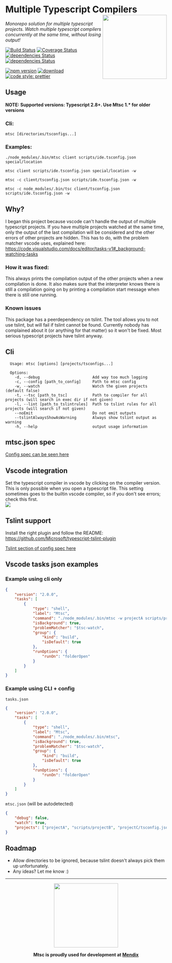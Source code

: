 # Multiple Typescript Compilers <img src="https://github.com/guidojo/multipleTypescriptCompilers/blob/master/images/mtsc_logo_small.png?raw=true" align="right" width="200"/>

_Monorepo solution for multiple typescript projects. Watch multiple typescript compilers concurrently at the same time, without losing output!_

[![Build Status](https://travis-ci.org/guidsdo/multipleTypescriptCompilers.svg?branch=master)](https://travis-ci.org/guidojo/multipleTypescriptCompilers)
[![Coverage Status](https://coveralls.io/repos/github/guidsdo/multipleTypescriptCompilers/badge.svg?branch=master)](https://coveralls.io/github/guidojo/multipleTypescriptCompilers?branch=master)
[![dependencies Status](https://copilot.blackducksoftware.com/github/repos/guidsdo/multipleTypescriptCompilers/branches/master/badge-risk.svg)](https://copilot.blackducksoftware.com/github/repos/guidojo/multipleTypescriptCompilers/branches/master)
[![dependencies Status](https://david-dm.org/guidsdo/multipleTypescriptCompilers/status.svg)](https://david-dm.org/guidojo/multipleTypescriptCompilers)

[![npm version](https://img.shields.io/npm/v/mtsc.svg?colorB=cb3837)](https://www.npmjs.com/package/mtsc)
[![download](https://img.shields.io/npm/dw/mtsc.svg?colorB=cb3837)](https://www.npmjs.com/package/mtsc)
[![code style: prettier](https://img.shields.io/badge/code_style-prettier-ff69b4.svg)](https://github.com/prettier/prettier)

## Usage

**NOTE: Supported versions: Typescript 2.8+. Use Mtsc 1.\* for older versions**

### Cli:

`mtsc [directories/tsconfigs...]`

### Examples:

`./node_modules/.bin/mtsc client scripts/ide.tsconfig.json special/location`

`mtsc client scripts/ide.tsconfig.json special/location -w`

`mtsc -c client/tsconfig.json scripts/ide.tsconfig.json -w`

`mtsc -c node_modules/.bin/tsc client/tsconfig.json scripts/ide.tsconfig.json -w`

## Why?

I began this project because vscode can't handle the output of multiple typescript projects. If you have multiple projects watched at the same time, only the output of the last compilation will be considered and the other errors of other projects are hidden. This has to do, with the problem matcher vscode uses, explained here: https://code.visualstudio.com/docs/editor/tasks-v1#_background-watching-tasks

### How it was fixed:

This always prints the compilation output of the other projects when a new compilation is done. It also makes sure that the interpreter knows there is still a compilation going on by printing a compilation start message when there is still one running.

### Known issues

This package has a peerdependency on tslint. The tool allows you to not use tslint, but will fail if tslint cannot be found. Currently nobody has complained about it (or anything for that matter) so it won't be fixed. Most serious typescript projects have tslint anyway.

## Cli

```
  Usage: mtsc [options] [projects/tsconfigs...]

  Options:
    -d, --debug                       Add way too much logging
    -c, --config [path_to_config]     Path to mtsc config
    -w, --watch                       Watch the given projects (default false)
    -t, --tsc [path_to_tsc]           Path to compiler for all projects (will search in exec dir if not given)
    -l, --lint [path_to_tslintrules]  Path to tslint rules for all projects (will search if not given)
    --noEmit                          Do not emit outputs
    --tslintAlwaysShowAsWarning       Always show tslint output as warning
    -h, --help                        output usage information
```

## mtsc.json spec

[Config spec can be seen here](https://github.com/guidojo/multipleTypescriptCompilers/blob/master/src/config/configSpec.ts)


## Vscode integration
Set the typescript compiler in vscode by clicking on the compiler version. This is only possible when you open a typescript file. This setting sometimes goes to the builtin vscode compiler, so if you don't see errors; check this first.  
<img src="https://github.com/guidojo/multipleTypescriptCompilers/blob/master/images/ts_switcher.png?raw=true"/>  
  
## Tslint support
Install the right plugin and follow the README: https://github.com/Microsoft/typescript-tslint-plugin

[Tslint section of config spec here](https://github.com/guidojo/multipleTypescriptCompilers/blob/master/src/config/configSpec.ts)

## Vscode tasks json examples

### Example using cli only

```json
{
    "version": "2.0.0",
    "tasks": [
        {
            "type": "shell",
            "label": "Mtsc",
            "command": "./node_modules/.bin/mtsc -w projectA scripts/projectB projectC/tsconfig.json",
            "isBackground": true,
            "problemMatcher": "$tsc-watch",
            "group": {
                "kind": "build",
                "isDefault": true
            },
            "runOptions": {
                "runOn": "folderOpen"
            }
        }
    ]
}
```

### Example using CLI + config

`tasks.json`

```json
{
    "version": "2.0.0",
    "tasks": [
        {
            "type": "shell",
            "label": "Mtsc",
            "command": "./node_modules/.bin/mtsc",
            "isBackground": true,
            "problemMatcher": "$tsc-watch",
            "group": {
                "kind": "build",
                "isDefault": true
            },
            "runOptions": {
                "runOn": "folderOpen"
            }
        }
    ]
}
```

`mtsc.json` (will be autodetected)

```json
{
    "debug": false,
    "watch": true,
    "projects": ["projectA", "scripts/projectB", "projectC/tsconfig.json"]
}
```

## Roadmap

-   Allow directories to be ignored, because tslint doesn't always pick them up unfortunately.
-   Any ideas? Let me know :)

---

<center>
<img src="https://www.mendix.com/ui/images/mendix-logo.png" align="center" width="200"/>

**Mtsc is proudly used for development at [Mendix](https://www.mendix.com)**

</center>

